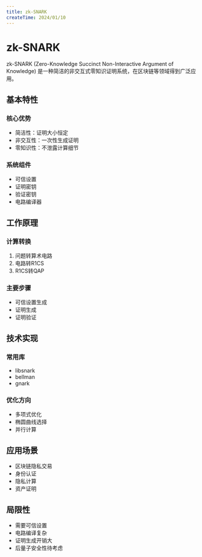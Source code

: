 ```yaml
---
title: zk-SNARK
createTime: 2024/01/10
---
```


# zk-SNARK

zk-SNARK (Zero-Knowledge Succinct Non-Interactive Argument of Knowledge) 是一种简洁的非交互式零知识证明系统，在区块链等领域得到广泛应用。

## 基本特性

### 核心优势
- 简洁性：证明大小恒定
- 非交互性：一次性生成证明
- 零知识性：不泄露计算细节

### 系统组件
- 可信设置
- 证明密钥
- 验证密钥
- 电路编译器

## 工作原理

### 计算转换
1. 问题转算术电路
2. 电路转R1CS
3. R1CS转QAP

### 主要步骤
- 可信设置生成
- 证明生成
- 证明验证

## 技术实现

### 常用库
- libsnark
- bellman
- gnark

### 优化方向
- 多项式优化
- 椭圆曲线选择
- 并行计算

## 应用场景

- 区块链隐私交易
- 身份认证
- 隐私计算
- 资产证明

## 局限性

- 需要可信设置
- 电路编译复杂
- 证明生成开销大
- 后量子安全性待考虑